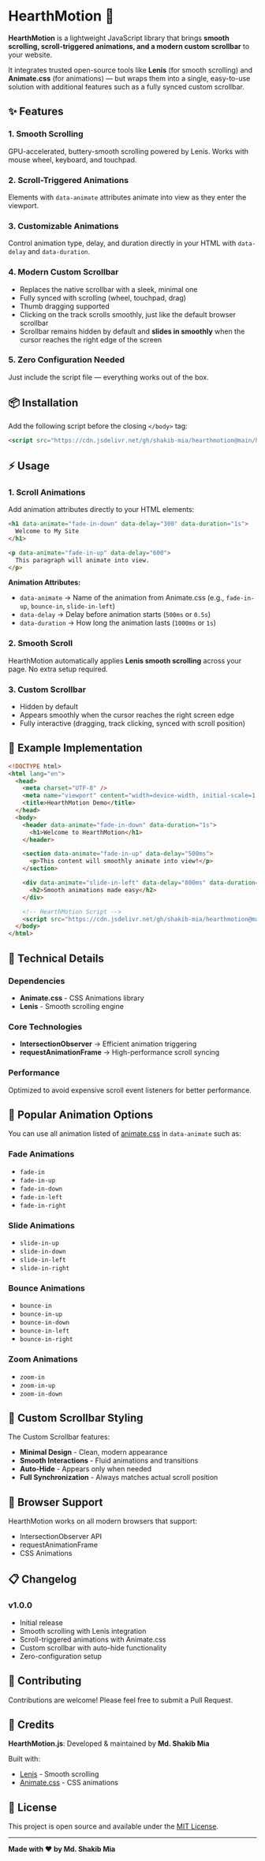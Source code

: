 # HearthMotion 🚀

**HearthMotion** is a lightweight JavaScript library that brings **smooth scrolling, scroll-triggered animations, and a modern custom scrollbar** to your website.

It integrates trusted open-source tools like **Lenis** (for smooth scrolling) and **Animate.css** (for animations) — but wraps them into a single, easy-to-use solution with additional features such as a fully synced custom scrollbar.

## ✨ Features

### 1. **Smooth Scrolling**

GPU-accelerated, buttery-smooth scrolling powered by Lenis. Works with mouse wheel, keyboard, and touchpad.

### 2. **Scroll-Triggered Animations**

Elements with `data-animate` attributes animate into view as they enter the viewport.

### 3. **Customizable Animations**

Control animation type, delay, and duration directly in your HTML with `data-delay` and `data-duration`.

### 4. **Modern Custom Scrollbar**

- Replaces the native scrollbar with a sleek, minimal one
- Fully synced with scrolling (wheel, touchpad, drag)
- Thumb dragging supported
- Clicking on the track scrolls smoothly, just like the default browser scrollbar
- Scrollbar remains hidden by default and **slides in smoothly** when the cursor reaches the right edge of the screen

### 5. **Zero Configuration Needed**

Just include the script file — everything works out of the box.

## 📦 Installation

Add the following script before the closing `</body>` tag:

```html
<script src="https://cdn.jsdelivr.net/gh/shakib-mia/hearthmotion@main/hearthmotion.js"></script>
```

## ⚡ Usage

### 1. Scroll Animations

Add animation attributes directly to your HTML elements:

```html
<h1 data-animate="fade-in-down" data-delay="300" data-duration="1s">
  Welcome to My Site
</h1>

<p data-animate="fade-in-up" data-delay="600">
  This paragraph will animate into view.
</p>
```

**Animation Attributes:**

- `data-animate` → Name of the animation from Animate.css (e.g., `fade-in-up`, `bounce-in`, `slide-in-left`)
- `data-delay` → Delay before animation starts (`500ms` or `0.5s`)
- `data-duration` → How long the animation lasts (`1000ms` or `1s`)

### 2. Smooth Scroll

HearthMotion automatically applies **Lenis smooth scrolling** across your page. No extra setup required.

### 3. Custom Scrollbar

- Hidden by default
- Appears smoothly when the cursor reaches the right screen edge
- Fully interactive (dragging, track clicking, synced with scroll position)

## 🎯 Example Implementation

```html
<!DOCTYPE html>
<html lang="en">
  <head>
    <meta charset="UTF-8" />
    <meta name="viewport" content="width=device-width, initial-scale=1.0" />
    <title>HearthMotion Demo</title>
  </head>
  <body>
    <header data-animate="fade-in-down" data-duration="1s">
      <h1>Welcome to HearthMotion</h1>
    </header>

    <section data-animate="fade-in-up" data-delay="500ms">
      <p>This content will smoothly animate into view!</p>
    </section>

    <div data-animate="slide-in-left" data-delay="800ms" data-duration="1.2s">
      <h2>Smooth animations made easy</h2>
    </div>

    <!-- HearthMotion Script -->
    <script src="https://cdn.jsdelivr.net/gh/shakib-mia/hearthmotion@main/hearthmotion.js"></script>
  </body>
</html>
```

## 📂 Technical Details

### Dependencies

- **Animate.css** - CSS Animations library
- **Lenis** - Smooth scrolling engine

### Core Technologies

- **IntersectionObserver** → Efficient animation triggering
- **requestAnimationFrame** → High-performance scroll syncing

### Performance

Optimized to avoid expensive scroll event listeners for better performance.

## 🌟 Popular Animation Options

You can use all animation listed of [animate.css](https://animate.style/) in `data-animate` such as:

### Fade Animations

- `fade-in`
- `fade-in-up`
- `fade-in-down`
- `fade-in-left`
- `fade-in-right`

### Slide Animations

- `slide-in-up`
- `slide-in-down`
- `slide-in-left`
- `slide-in-right`

### Bounce Animations

- `bounce-in`
- `bounce-in-up`
- `bounce-in-down`
- `bounce-in-left`
- `bounce-in-right`

### Zoom Animations

- `zoom-in`
- `zoom-in-up`
- `zoom-in-down`

## 🎨 Custom Scrollbar Styling

The Custom Scrollbar features:

- **Minimal Design** - Clean, modern appearance
- **Smooth Interactions** - Fluid animations and transitions
- **Auto-Hide** - Appears only when needed
- **Full Synchronization** - Always matches actual scroll position

## 🚀 Browser Support

HearthMotion works on all modern browsers that support:

- IntersectionObserver API
- requestAnimationFrame
- CSS Animations

## 📋 Changelog

### v1.0.0

- Initial release
- Smooth scrolling with Lenis integration
- Scroll-triggered animations with Animate.css
- Custom scrollbar with auto-hide functionality
- Zero-configuration setup

## 🤝 Contributing

Contributions are welcome! Please feel free to submit a Pull Request.

## 📜 Credits

**HearthMotion.js**: Developed & maintained by **Md. Shakib Mia**

Built with:

- [Lenis](https://github.com/studio-freight/lenis) - Smooth scrolling
- [Animate.css](https://github.com/animate-css/animate.css) - CSS animations

## 📄 License

This project is open source and available under the [MIT License](LICENSE).

---

**Made with ❤️ by Md. Shakib Mia**
